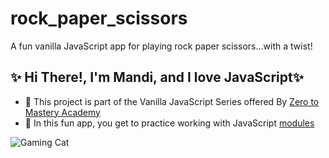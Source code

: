 # rock_paper_scissors

A fun vanilla JavaScript app for playing rock paper scissors...with a twist!

## ✨ Hi There!, I'm Mandi, and I love JavaScript✨

- 🤸 This project is part of the Vanilla JavaScript Series offered By [Zero to Mastery Academy](https://zerotomastery.io/)
- 🤸 In this fun app, you get to practice working with JavaScript [modules](https://developer.mozilla.org/en-US/docs/Web/JavaScript/Guide/Modules)



![Gaming Cat](https://encrypted-tbn0.gstatic.com/images?q=tbn:ANd9GcRZMBCT-9jYD8PSnoEw8DrfFIahkZSGy-Cc0Qa5RyqsnRgOcOZ1BiEBQu-5oI_a23F7EOuVDs1XaCLjb4bCd3b_iud4602VbzM&usqp=CAU&ec=45732300)
